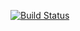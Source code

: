 [![Build Status](https://dev.azure.com/wvaughn4/Chips_n_Salsa/_apis/build/status/wvaughn409.pipelines-dotnet-core?branchName=master)](https://dev.azure.com/wvaughn4/Chips_n_Salsa/_build/latest?definitionId=5&branchName=master)
